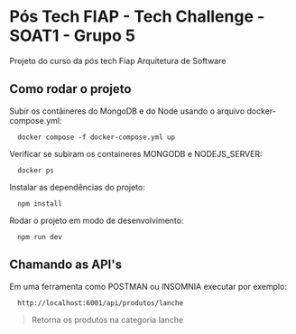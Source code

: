 # Pós Tech FIAP - Tech Challenge - SOAT1 - Grupo 5

Projeto do curso da pós tech Fiap Arquitetura de Software

## Como rodar o projeto

Subir os contâineres do MongoDB e do Node usando o arquivo docker-compose.yml:

```shell
  docker compose -f docker-compose.yml up
```

Verificar se subiram os containeres MONGODB e NODEJS_SERVER:

```shell
  docker ps
```

Instalar as dependências do projeto:

```shell
  npm install
```

Rodar o projeto em modo de desenvolvimento:

```shell
  npm run dev
```

## Chamando as API's

Em uma ferramenta como POSTMAN ou INSOMNIA executar por exemplo:

```shell
  http://localhost:6001/api/produtos/lanche
```

> Retorna os produtos na categoria lanche
